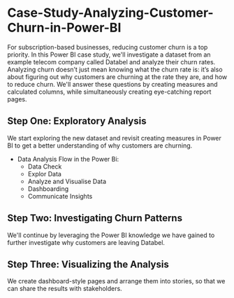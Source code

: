 # Case-Study-Analyzing-Customer-Churn-in-Power-BI

For subscription-based businesses, reducing customer churn is a top priority. In this Power BI case study, we'll investigate a dataset from an example telecom company called Databel and analyze their churn rates. Analyzing churn doesn’t just mean knowing what the churn rate is: it’s also about figuring out why customers are churning at the rate they are, and how to reduce churn. We'll answer these questions by creating measures and calculated columns, while simultaneously creating eye-catching report pages.

## Step One: Exploratory Analysis
We start exploring the new dataset and revisit creating measures in Power BI to get a better understanding of why customers are churning.

- Data Analysis Flow in the Power Bi:
  - Data Check
  - Explor Data
  - Analyze and Visualise Data
  - Dashboarding
  - Communicate Insights

## Step Two: Investigating Churn Patterns
We'll continue by leveraging the Power BI knowledge we have gained to further investigate why customers are leaving Databel.

## Step Three: Visualizing the Analysis
We create dashboard-style pages and arrange them into stories, so that we can share the results with stakeholders.
